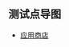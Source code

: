 ## 测试点导图
- [应用商店](https://jcmkh-my.sharepoint.com/:x:/g/personal/nx86022_office365home_vip/EZ8xKS-Yk1pBlmFEEl3k2KYBeS6Qh2-RqqQPHZRyPTHcjw?e=ynBf7d)
